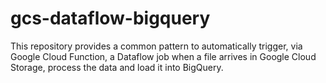 # gcs-dataflow-bigquery


This repository provides a common pattern to automatically trigger, via Google Cloud Function, a Dataflow job when a file arrives in Google Cloud Storage, process the data and load it into BigQuery.

